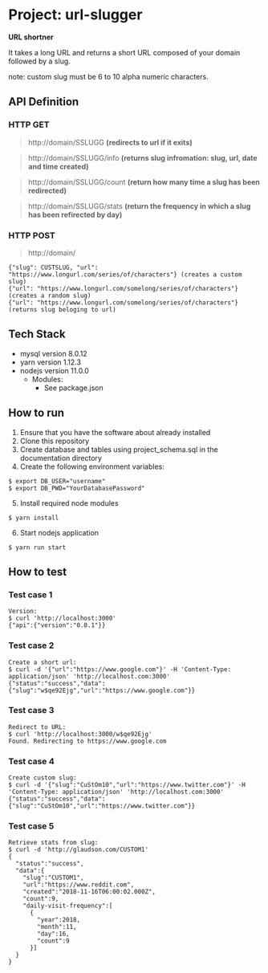 # Project: url-slugger
**URL shortner**

It takes a long URL and returns a short URL composed of your domain followed by a slug.

note: custom slug must be 6 to 10  alpha numeric characters.

## API Definition
### HTTP GET
> http://domain/SSLUGG **(redirects to url if it exits)**

> http://domain/SSLUGG/info **(returns slug infromation: slug, url, date and time created)**

> http://domain/SSLUGG/count **(return how many time a slug has been redirected)**

> http://domain/SSLUGG/stats **(return the frequency in which a slug has been refirected by day)**

### HTTP POST
> http://domain/

```
{"slug": CUSTSLUG, "url": "https://www.longurl.com/series/of/characters"} (creates a custom slug)
{"url": "https://www.longurl.com/somelong/series/of/characters"}          (creates a random slug)
{"url": "https://www.longurl.com/somelong/series/of/characters"}          (returns slug beloging to url)
```

## Tech Stack
* mysql version 8.0.12
* yarn version 1.12.3
* nodejs version 11.0.0
  * Modules:
    * See package.json

## How to run
1. Ensure that you have the software about already installed
2. Clone this repository
3. Create database and tables using project_schema.sql in the documentation directory
4. Create the following environment variables:
````
$ export DB_USER="username"
$ export DB_PWD="YourDatabasePassword"
````
5. Install required node modules
````
$ yarn install
````
6. Start nodejs application
````
$ yarn run start
````
## How to test

### Test case 1
````
Version:
$ curl 'http://localhost:3000'
{"api":{"version":"0.0.1"}}
````

### Test case 2
````
Create a short url:
$ curl -d '{"url":"https://www.google.com"}' -H 'Content-Type: application/json' 'http://localhost.com:3000'
{"status":"success","data":{"slug":"w$qe92Ejg","url":"https://www.google.com"}}
````

### Test case 3
````
Redirect to URL:
$ curl 'http://localhost:3000/w$qe92Ejg'
Found. Redirecting to https://www.google.com
````

### Test case 4
````
Create custom slug:
$ curl -d '{"slug":"CuStOm10","url":"https://www.twitter.com"}' -H 'Content-Type: application/json' 'http://localhost.com:3000'
{"status":"success","data":{"slug":"CuStOm10","url":"https://www.twitter.com"}}
````

### Test case 5
````
Retrieve stats from slug:
$ curl -d 'http://glaudson.com/CUSTOM1'
{
  "status":"success",
  "data":{
    "slug":"CUSTOM1",
    "url":"https://www.reddit.com",
    "created":"2018-11-16T06:00:02.000Z",
    "count":9,
    "daily-visit-frequency":[
      {
        "year":2018,
        "month":11,
        "day":16,
        "count":9
      }]
  }
}
````
